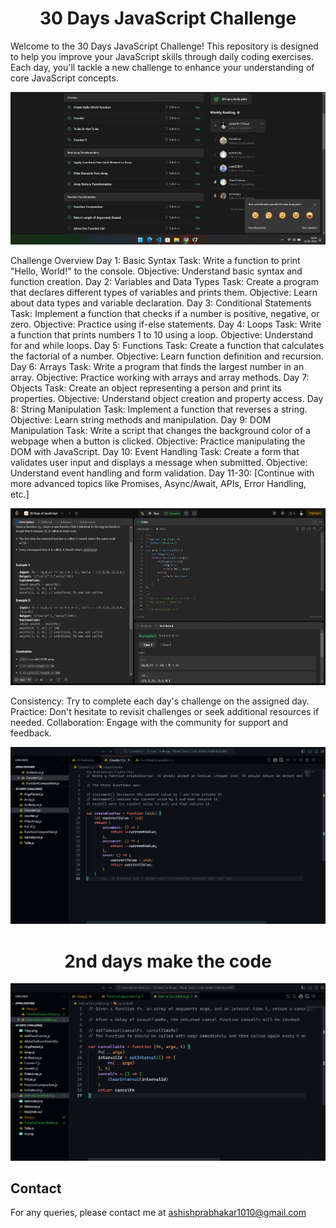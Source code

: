 <p align="center"><h1 font="10rem" align="center">30 Days JavaScript Challenge</h1>
Welcome to the 30 Days JavaScript Challenge! This repository is designed to help you improve your JavaScript skills through daily coding exercises. Each day, you'll tackle a new challenge to enhance your understanding of core JavaScript concepts.

![First loading Page](https://github.com/ashish8513/30-days-javascript-leetCode-challenges/blob/main/1day.png)

Challenge Overview
Day 1: Basic Syntax
Task: Write a function to print "Hello, World!" to the console.
Objective: Understand basic syntax and function creation.
Day 2: Variables and Data Types
Task: Create a program that declares different types of variables and prints them.
Objective: Learn about data types and variable declaration.
Day 3: Conditional Statements
Task: Implement a function that checks if a number is positive, negative, or zero.
Objective: Practice using if-else statements.
Day 4: Loops
Task: Write a function that prints numbers 1 to 10 using a loop.
Objective: Understand for and while loops.
Day 5: Functions
Task: Create a function that calculates the factorial of a number.
Objective: Learn function definition and recursion.
Day 6: Arrays
Task: Write a program that finds the largest number in an array.
Objective: Practice working with arrays and array methods.
Day 7: Objects
Task: Create an object representing a person and print its properties.
Objective: Understand object creation and property access.
Day 8: String Manipulation
Task: Implement a function that reverses a string.
Objective: Learn string methods and manipulation.
Day 9: DOM Manipulation
Task: Write a script that changes the background color of a webpage when a button is clicked.
Objective: Practice manipulating the DOM with JavaScript.
Day 10: Event Handling
Task: Create a form that validates user input and displays a message when submitted.
Objective: Understand event handling and form validation.
Day 11-30: [Continue with more advanced topics like Promises, Async/Await, APIs, Error Handling, etc.]


![First loading Page](https://github.com/ashish8513/30-days-javascript-leetCode-challenges/blob/main/leetcode.png)

Consistency: Try to complete each day's challenge on the assigned day.
Practice: Don't hesitate to revisit challenges or seek additional resources if needed.
Collaboration: Engage with the community for support and feedback.

<p align="center">
  <img src="https://github.com/ashish8513/30-days-javascript-leetCode-challenges/blob/main/vs.png" alt="Visual Studio" width="600"/>
</p>
  <h1 align="center">2nd days make the code</h1>
<p align="center">
  <img src="https://github.com/ashish8513/30-days-javascript-leetCode-challenges/blob/main/2nd%20days.png" alt="Visual Studio" width="600"/>
</p>


## Contact

For any queries, please contact me at [ashishprabhakar1010@gmail.com](mailto:ashishprabhakar1010@gmail.com)
